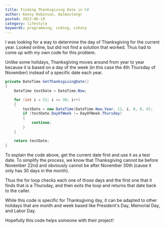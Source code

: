 ```yaml
---
title: Finding Thanksgiving Date in C#
author: Kenny Robinson, @almostengr
posted: 2022-06-19
category: lifestyle
keywords: programming, coding, csharp
---
```


I was looking for a way to determine the day of Thanksgiving for the current year. Looked 
online, but did not find a solution that worked. Thus had to come up with my own code for 
this problem.

Unlike some holidays, Thanksgiving moves around from year to year because it is based 
on a day of the week (in this case the 4th Thursday of November) instead of a specific 
date each year.

```csharp
private DateTime GetThanksgivingDate()
{
    DateTime testDate = DateTime.Now;

    for (int i = 22; i <= 30; i++)
    {
        testDate = new DateTime(DateTime.Now.Year, 11, i, 0, 0, 0);
        if (testDate.DayOfWeek != DayOfWeek.Thursday)
        {
            continue;
        }
    }

    return testDate;
}
```

To explain the code above, get the current date first and use it as a test date. 
To simplify the process, we know that Thanksgiving cannot be before November 22nd and 
obviously cannot be after November 30th (cause it only has 30 days in the month). 

Thus the for loop checks each one of those days and the first one that it finds 
that is a Thursday, and then exits the loop and returns that date back to the caller.

While this code is specific for Thanksgiving day, it can be adapted to other holidays
that are month and week based like President's Day, Memorial Day, and Labor Day.

Hopefully this code helps someone with their project!
